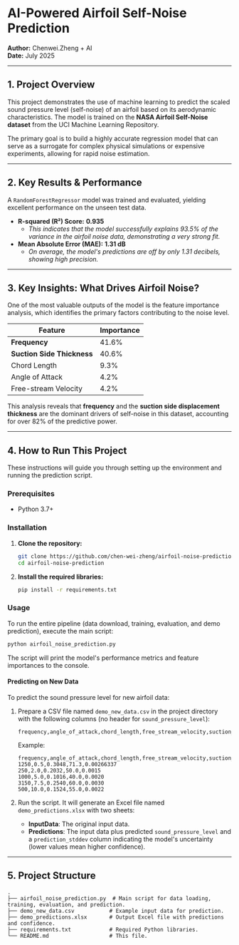 # AI-Powered Airfoil Self-Noise Prediction

**Author:** Chenwei.Zheng + AI  
**Date:** July 2025

---

## 1. Project Overview

This project demonstrates the use of machine learning to predict the scaled sound pressure level (self-noise) of an airfoil based on its aerodynamic characteristics. The model is trained on the **NASA Airfoil Self-Noise dataset** from the UCI Machine Learning Repository.

The primary goal is to build a highly accurate regression model that can serve as a surrogate for complex physical simulations or expensive experiments, allowing for rapid noise estimation.

---

## 2. Key Results & Performance

A `RandomForestRegressor` model was trained and evaluated, yielding excellent performance on the unseen test data.

*   **R-squared (R²) Score:** **0.935**
    *   *This indicates that the model successfully explains 93.5% of the variance in the airfoil noise data, demonstrating a very strong fit.*
*   **Mean Absolute Error (MAE):** **1.31 dB**
    *   *On average, the model's predictions are off by only 1.31 decibels, showing high precision.*

---

## 3. Key Insights: What Drives Airfoil Noise?

One of the most valuable outputs of the model is the feature importance analysis, which identifies the primary factors contributing to the noise level.

| Feature                  | Importance |
| ------------------------ | ---------- |
| **Frequency**              | 41.6%      |
| **Suction Side Thickness** | 40.6%      |
| Chord Length             | 9.3%       |
| Angle of Attack          | 4.2%       |
| Free-stream Velocity     | 4.2%       |

This analysis reveals that **frequency** and the **suction side displacement thickness** are the dominant drivers of self-noise in this dataset, accounting for over 82% of the predictive power.

---

## 4. How to Run This Project

These instructions will guide you through setting up the environment and running the prediction script.

### Prerequisites

*   Python 3.7+

### Installation

1.  **Clone the repository:**
    ```bash
    git clone https://github.com/chen-wei-zheng/airfoil-noise-prediction
    cd airfoil-noise-prediction
    ```

2.  **Install the required libraries:**
    ```bash
    pip install -r requirements.txt
    ```

### Usage

To run the entire pipeline (data download, training, evaluation, and demo prediction), execute the main script:

```bash
python airfoil_noise_prediction.py
```

The script will print the model's performance metrics and feature importances to the console.

#### Predicting on New Data

To predict the sound pressure level for new airfoil data:

1. Prepare a CSV file named `demo_new_data.csv` in the project directory with the following columns (no header for `sound_pressure_level`):

    ```
    frequency,angle_of_attack,chord_length,free_stream_velocity,suction_side_thickness
    ```

    Example:
    ```
    frequency,angle_of_attack,chord_length,free_stream_velocity,suction_side_thickness
    1250,0.5,0.3048,71.3,0.00266337
    250,2.0,0.2032,50.0,0.0015
    1000,5.0,0.1016,40.0,0.0020
    3150,7.5,0.2540,60.0,0.0030
    500,10.0,0.1524,55.0,0.0022
    ```

2. Run the script. It will generate an Excel file named `demo_predictions.xlsx` with two sheets:
    - **InputData**: The original input data.
    - **Predictions**: The input data plus predicted `sound_pressure_level` and a `prediction_stddev` column indicating the model's uncertainty (lower values mean higher confidence).

---

## 5. Project Structure

```
.
├── airfoil_noise_prediction.py  # Main script for data loading, training, evaluation, and prediction.
├── demo_new_data.csv           # Example input data for prediction.
├── demo_predictions.xlsx       # Output Excel file with predictions and confidence.
├── requirements.txt            # Required Python libraries.
└── README.md                   # This file.
```
